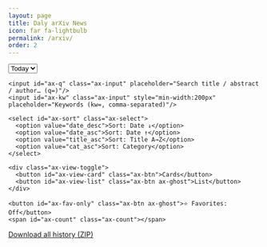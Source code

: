 ```yaml
---
layout: page
title: Daly arXiv News
icon: far fa-lightbulb
permalink: /arxiv/
order: 2
---
```


<!-- 独立样式（可选）：在 assets/css/arxiv.css 里放你的 .ax-* 样式 -->
<link rel="stylesheet" href="{{ '/assets/css/arxiv.css' | relative_url }}">

<!-- 提供给前端 JS 的 baseurl（GitHub Pages 根仓库通常为空串） -->
<meta name="baseurl" content="{{ site.baseurl | default: '' }}">

<div class="ax-wrap" id="arxiv-app">
  <div class="ax-toolbar">
    <select id="ax-date" class="ax-select">
      <option value="">Today</option>
    </select>

    <input id="ax-q" class="ax-input" placeholder="Search title / abstract / author… (q=)"/>
    <input id="ax-kw" class="ax-input" style="min-width:200px" placeholder="Keywords (kw=, comma-separated)"/>

    <select id="ax-sort" class="ax-select">
      <option value="date_desc">Sort: Date ↓</option>
      <option value="date_asc">Sort: Date ↑</option>
      <option value="title_asc">Sort: Title A→Z</option>
      <option value="cat_asc">Sort: Category</option>
    </select>

    <div class="ax-view-toggle">
      <button id="ax-view-card" class="ax-btn">Cards</button>
      <button id="ax-view-list" class="ax-btn ax-ghost">List</button>
    </div>

    <button id="ax-fav-only" class="ax-btn ax-ghost">⭐ Favorites: Off</button>
    <span id="ax-count" class="ax-count"></span>
  </div>

  <div id="ax-chips" class="ax-row"></div>
  <div id="ax-grid" class="ax-grid"></div>

  <button id="ax-more" class="ax-btn" style="display:none;margin:0 auto;">Load more</button>

  <div class="ax-footer">
    <a id="ax-download" class="ax-download" href="#" rel="noopener" download>Download all history (ZIP)</a>
  </div>
</div>




<script defer src="{{ '/assets/js/arxiv-app.js' | relative_url }}?v=1"></script>
